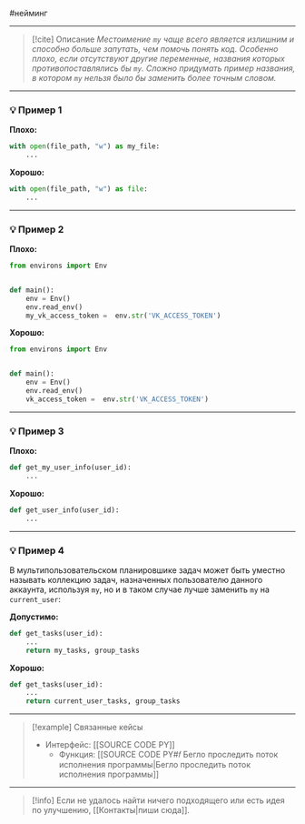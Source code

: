 #нейминг 
***

> [!cite] Описание
>_Местоимение `my` чаще всего является излишним и способно больше запутать, чем помочь понять код. Особенно плохо, если отсутствуют другие переменные, названия которых противопоставлялись бы `my`. Сложно придумать пример названия, в котором `my` нельзя было бы заменить более точным словом._

***
### 💡 Пример 1


**Плохо:**
```python
with open(file_path, "w") as my_file:
	...
```

**Хорошо:**
```python
with open(file_path, "w") as file:
	...
```

***
### 💡 Пример 2


**Плохо:**
```python
from environs import Env


def main():
	env = Env()
	env.read_env()
	my_vk_access_token =  env.str('VK_ACCESS_TOKEN')
```

**Хорошо:**
```python
from environs import Env


def main():
	env = Env()
	env.read_env()
	vk_access_token =  env.str('VK_ACCESS_TOKEN')
```

***
### 💡 Пример 3


**Плохо:**
```python
def get_my_user_info(user_id):
	...
```

**Хорошо:**
```python
def get_user_info(user_id):
	...
```

***
### 💡 Пример 4
В мультипользовательском планировшике задач может быть уместно называть коллекцию задач, назначенных пользователю данного аккаунта, используя `my`, но и в таком случае лучше заменить `my` на `current_user`:

**Допустимо:**
```python
def get_tasks(user_id):
	...
	return my_tasks, group_tasks
```

**Хорошо:**
```python
def get_tasks(user_id):
	...
	return current_user_tasks, group_tasks
```

***

> [!example] Связанные кейсы
>- Интерфейс: [[SOURCE CODE PY]]
>	- Функция: [[SOURCE CODE PY#𝑓 Бегло проследить поток исполнения программы|Бегло проследить поток исполнения программы]]

***

> [!info]
> Если не удалось найти ничего подходящего или есть идея по улучшению, [[Контакты|пиши сюда]].

